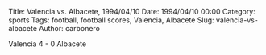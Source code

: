 Title: Valencia vs. Albacete, 1994/04/10
Date: 1994/04/10 00:00
Category: sports
Tags: football, football scores, Valencia, Albacete
Slug: valencia-vs-albacete
Author: carbonero


Valencia 4 - 0 Albacete
